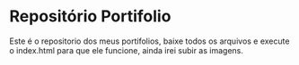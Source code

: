 # Repositório Portifolio
Este é o repositorio dos meus portifolios, baixe todos os arquivos e execute o index.html para que ele funcione, ainda irei subir as imagens.
